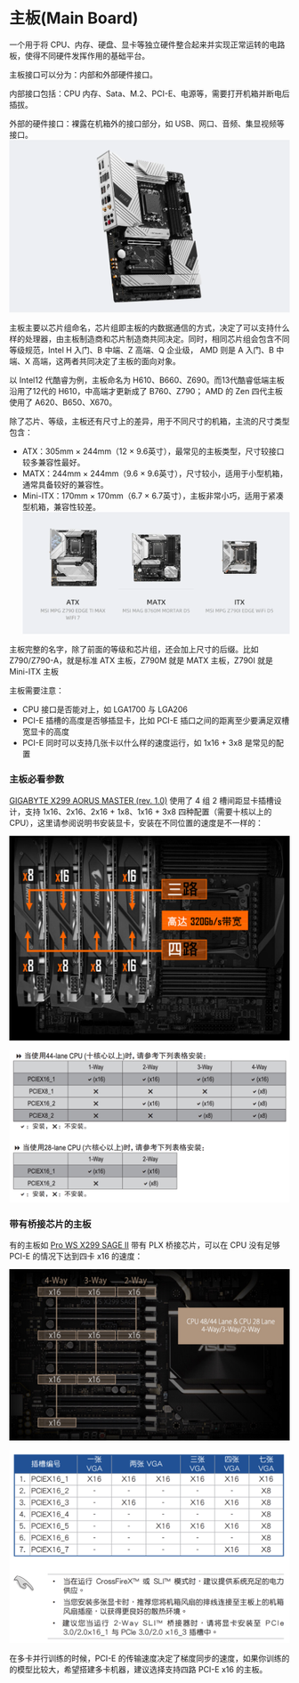 # 主板(Main Board)
一个用于将 CPU、内存、硬盘、显卡等独立硬件整合起来并实现正常运转的电路板，使得不同硬件发挥作用的基础平台。

主板接口可以分为：内部和外部硬件接口。

内部接口包括：CPU 内存、Sata、M.2、PCI-E、电源等，需要打开机箱并断电后插拔。

外部的硬件接口：裸露在机箱外的接口部分，如 USB、网口、音频、集显视频等接口。
![](computer-hardware/mainboard.png)

主板主要以芯片组命名，芯片组即主板的内数据通信的方式，决定了可以支持什么样的处理器，由主板制造商和芯片制造商共同决定。同时，相同芯片组会包含不同等级规范，Intel H 入门、B 中端、Z 高端、Q 企业级， AMD 则是 A 入门、B 中端、X 高端，这两者共同决定了主板的面向对象。

以 Intel12 代酷睿为例，主板命名为 H610、B660、Z690。而13代酷睿低端主板沿用了12代的 H610，中高端才更新成了 B760、Z790； AMD 的 Zen 四代主板使用了 A620、B650、X670。

除了芯片、等级，主板还有尺寸上的差异，用于不同尺寸的机箱，主流的尺寸类型包含：

* ATX：305mm × 244mm（12 × 9.6英寸），最常见的主板类型，尺寸较接口较多兼容性最好。
* MATX：244mm × 244mm（9.6 × 9.6英寸），尺寸较小，适用于小型机箱，通常具备较好的兼容性。
* Mini-ITX：170mm × 170mm（6.7 × 6.7英寸），主板非常小巧，适用于紧凑型机箱，兼容性较差。
![alt text](computer-hardware-Mainboard/image.png)

主板完整的名字，除了前面的等级和芯片组，还会加上尺寸的后缀。比如 Z790/Z790-A，就是标准 ATX 主板，Z790M 就是 MATX 主板，Z790I 就是 Mini-ITX 主板

主板需要注意：

* CPU 接口是否能对上，如 LGA1700 与 LGA206
* PCI-E 插槽的高度是否够插显卡，比如 PCI-E 插口之间的距离至少要满足双槽宽显卡的高度
* PCI-E 同时可以支持几张卡以什么样的速度运行，如 1x16 + 3x8 是常见的配置

### 主板必看参数

[GIGABYTE X299 AORUS MASTER \(rev. 1.0\)](https://www.gigabyte.cn/Motherboard/X299-AORUS-MASTER-rev-10) 使用了 4 组 2 槽间距显卡插槽设计，支持 1x16、2x16、2x16 + 1x8、1x16 + 3x8 四种配置（需要十核以上的 CPU），这里请参阅说明书安装显卡，安装在不同位置的速度是不一样的：

![GIGABYTEX299AORUSMASTER\(rev.1.0\)](how-to-build-deep-learning-workstation/4Way.jpg)

![GIGABYTEX299AORUSMASTERmanual](how-to-build-deep-learning-workstation/pcie.png)

### 带有桥接芯片的主板

有的主板如 [Pro WS X299 SAGE II](https://www.asus.com.cn/Motherboards-Components/Motherboards/Workstation/Pro-WS-X299-SAGE-II/) 带有 PLX 桥接芯片，可以在 CPU 没有足够 PCI-E 的情况下达到四卡 x16 的速度：

![WSX299SAGE](how-to-build-deep-learning-workstation/ws-x299.jpg)

![WSX299SAGEUserGuide](how-to-build-deep-learning-workstation/pcie2.png)

在多卡并行训练的时候，PCI-E 的传输速度决定了梯度同步的速度，如果你训练的的模型比较大，希望搭建多卡机器，建议选择支持四路 PCI-E x16 的主板。